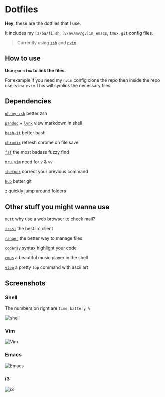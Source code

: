 # Dotfiles

**Hey**, these are the dotfiles that I use.

It includes my `[z/ba/fi]sh`, `[v/nv/mv/gv]im`, `emacs`, `tmux`, `git` config files.

> Currently using [`zsh`](https://github.com/meain/dotfiles/tree/master/zsh) and [`nvim`](https://github.com/meain/dotfiles/tree/master/nvim)

## How to use

**Use `gnu-stow` to link the files.**

For example if you need my `nvim` config clone the repo then inside the repo use:
`stow nvim`
This will symlink the necessary files

## Dependencies

[`oh-my-zsh`](https://github.com/robbyrussell/oh-my-zsh) better zsh

[`pandoc`](http://pandoc.org/index.html) + [`lynx`](http://lynx.browser.org/) view markdown in shell

[`bash-it`](https://github.com/Bash-it/bash-it) better bash

[`chromix`](https://github.com/smblott-github/chromix) refresh chrome on file save

[`fzf`](https://github.com/junegunn/fzf) the most badass fuzzy find

[`mru.vim`](https://github.com/vim-scripts/mru.vim) need for `v` & `vv`

[`thefuck`](https://github.com/nvbn/thefuck) correct your previous command

[`hub`](https://hub.github.com/) better git

[`z`](https://github.com/rupa/z) quickly jump around folders

## Other stuff you might wanna use

[`mutt`](http://www.mutt.org/) why use a web browser to check mail?

[`irssi`](https://irssi.org/) the best irc client

[`ranger`](https://github.com/ranger/ranger) the better way to manage files

[`coderay`](https://github.com/rubychan/coderay) syntax highlight your code

[`cmus`](https://cmus.github.io/) a beautiful music player in the shell

[`vtop`](https://github.com/MrRio/vtop) a pretty `top` command with ascii art

## Screenshots

### Shell
The numbers on right are `time`, `battery %`

![shell](http://i.imgur.com/zigaSP1.png)

### Vim
![Vim](http://i.imgur.com/356JYdT.png)

### Emacs
![Emacs](http://i.imgur.com/6UOu93k.png)

### i3
![i3](http://i.imgur.com/nLtPlEC.png)

